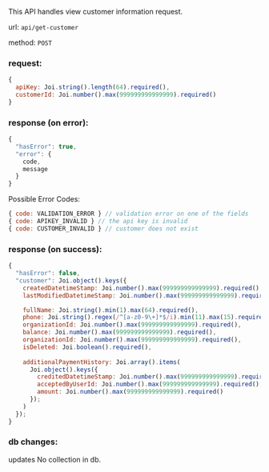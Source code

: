 This API handles view customer information request.

url: `api/get-customer`

method: `POST`

### request: 
```js
{
  apiKey: Joi.string().length(64).required(),
  customerId: Joi.number().max(999999999999999).required()
}
```

### response (on error):
```js
{
  "hasError": true,
  "error": {
    code,
    message
  }
}
```

Possible Error Codes:
```js
{ code: VALIDATION_ERROR } // validation error on one of the fields
{ code: APIKEY_INVALID } // the api key is invalid
{ code: CUSTOMER_INVALID } // customer does not exist
```

### response (on success):
```js
{
  "hasError": false,
  "customer": Joi.object().keys({
    createdDatetimeStamp: Joi.number().max(999999999999999).required(),
    lastModifiedDatetimeStamp: Joi.number().max(999999999999999).required(),

    fullName: Joi.string().min(1).max(64).required(),
    phone: Joi.string().regex(/^[a-z0-9\+]*$/i).min(11).max(15).required(),
    organizationId: Joi.number().max(999999999999999).required(),
    balance: Joi.number().max(999999999999999).required(),
    organizationId: Joi.number().max(999999999999999).required(),
    isDeleted: Joi.boolean().required(),
    
    additionalPaymentHistory: Joi.array().items(
      Joi.object().keys({
        creditedDatetimeStamp: Joi.number().max(999999999999999).required(),
        acceptedByUserId: Joi.number().max(999999999999999).required(),
        amount: Joi.number().max(999999999999999).required()
      });
    )
  });
}
```

### db changes:
updates No collection in db.